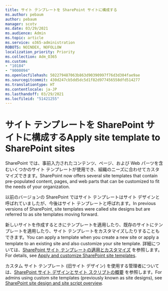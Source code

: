 ```yaml
---
title: サイト テンプレートを SharePoint サイトに構成する
ms.author: pebaum
author: pebaum
manager: scotv
ms.date: 03/29/2021
ms.audience: Admin
ms.topic: article
ms.service: o365-administration
ROBOTS: NOINDEX, NOFOLLOW
localization_priority: Priority
ms.collection: Adm_O365
ms.custom:
- "10184"
- "9000094"
ms.openlocfilehash: 502279487063b863d90390997f76d3d304fae9ae
ms.sourcegitcommit: 430d247cb5dd5dc5d1f82d977456558dfd514277
ms.translationtype: HT
ms.contentlocale: ja-JP
ms.lasthandoff: 03/29/2021
ms.locfileid: "51421255"
---
```

# <a name="apply-site-template-to-sharepoint-sites"></a><span data-ttu-id="c96b2-102">サイト テンプレートを SharePoint サイトに構成する</span><span class="sxs-lookup"><span data-stu-id="c96b2-102">Apply site template to SharePoint sites</span></span>

<span data-ttu-id="c96b2-103">SharePoint では、事前入力されたコンテンツ、ページ、および Web パーツを含むいくつかのサイト テンプレートが使用でき、組織のニーズに合わせてカスタマイズできます。</span><span class="sxs-lookup"><span data-stu-id="c96b2-103">SharePoint now offers several site templates that contain pre-populated content, pages, and web parts that can be customized to fit the needs of your organization.</span></span> 

<span data-ttu-id="c96b2-104">以前のバージョンの SharePoint ではサイト テンプレートはサイト デザインと呼ばれていましたが、今後はサイト テンプレートと呼ばれます。</span><span class="sxs-lookup"><span data-stu-id="c96b2-104">In previous versions of SharePoint, site templates were called site designs but are referred to as site templates moving forward.</span></span> 

<span data-ttu-id="c96b2-105">新しいサイトを作成するときにテンプレートを適用したり、既存のサイトにテンプレートを適用したり、サイト テンプレートをカスタマイズしたりすることもできます。</span><span class="sxs-lookup"><span data-stu-id="c96b2-105">You can apply a template when you create a new site or apply a template to an existing site and also customize your site template.</span></span> <span data-ttu-id="c96b2-106">詳細については、[SharePoint サイト テンプレートの適用とカスタマイズ](https://support.microsoft.com/office/39382463-0e45-4d1b-be27-0e96aeec8398) を参照します。</span><span class="sxs-lookup"><span data-stu-id="c96b2-106">For details, see [Apply and customize SharePoint site templates](https://support.microsoft.com/office/39382463-0e45-4d1b-be27-0e96aeec8398).</span></span>

<span data-ttu-id="c96b2-107">カスタム サイト テンプレート (旧サイト デザイン) を使用する管理者については、[SharePoint サイト デザインとサイト スクリプトの概要](https://docs.microsoft.com/sharepoint/dev/declarative-customization/site-design-overview) を参照します。</span><span class="sxs-lookup"><span data-stu-id="c96b2-107">For admins using custom site templates (previously known as site designs), see [SharePoint site design and site script overview](https://docs.microsoft.com/sharepoint/dev/declarative-customization/site-design-overview).</span></span>
